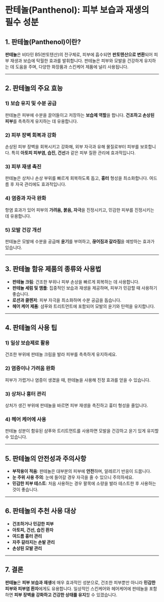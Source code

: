 # 판테놀(Panthenol): 피부 보습과 재생의 필수 성분

## 1. 판테놀(Panthenol)이란?  
**판테놀**은 비타민 B5(판토텐산)의 전구체로, 피부에 흡수되면 **판토텐산으로 변환**되어 피부 재생과 보습에 탁월한 효과를 발휘합니다. 판테놀은 피부와 모발을 건강하게 유지하는 데 도움을 주며, 다양한 화장품과 스킨케어 제품에 널리 사용됩니다.

---

## 2. 판테놀의 주요 효능  

### 1) **보습 유지 및 수분 공급**  
판테놀은 피부에 수분을 끌어들이고 저장하는 **보습제 역할**을 합니다. **건조하고 손상된 피부**를 촉촉하게 유지하는 데 유용합니다.  

### 2) **피부 장벽 회복과 강화**  
손상된 피부 장벽을 회복시키고 강화해, 외부 자극과 유해 물질로부터 피부를 보호합니다. 특히 **아토피 피부염, 습진, 건선**과 같은 피부 질환 관리에 효과적입니다.

### 3) **피부 재생 촉진**  
판테놀은 상처나 손상 부위를 빠르게 회복하도록 돕고, **흉터** 형성을 최소화합니다. 여드름 후 자국 관리에도 효과적입니다.

### 4) **염증과 자극 완화**  
항염 효과가 있어 피부의 **가려움, 붉음, 자극**을 진정시키고, 민감한 피부를 진정시키는 데 유용합니다.

### 5) **모발 건강 개선**  
판테놀은 모발에 수분을 공급해 **윤기**를 부여하고, **끊어짐과 갈라짐**을 예방하는 효과가 있습니다.

---

## 3. 판테놀 함유 제품의 종류와 사용법  

- **판테놀 크림**: 건조한 부위나 피부 손상을 빠르게 회복하는 데 사용합니다.  
- **판테놀 세럼 및 앰플**: 집중적인 보습과 재생을 제공하며, 피부가 민감할 때 사용하기 좋습니다.  
- **로션과 클렌저**: 피부 자극을 최소화하며 수분 공급을 돕습니다.  
- **헤어 케어 제품**: 샴푸와 트리트먼트에 포함되어 모발의 윤기와 탄력을 유지합니다.

---

## 4. 판테놀의 사용 팁  

### 1) **일상 보습제로 활용**  
건조한 부위에 판테놀 크림을 발라 피부를 촉촉하게 유지하세요.  

### 2) **염증이나 가려움 완화**  
피부가 가렵거나 염증이 생겼을 때, 판테놀을 사용해 진정 효과를 얻을 수 있습니다.  

### 3) **상처나 흉터 관리**  
상처가 생긴 부위에 판테놀을 바르면 피부 재생을 촉진하고 흉터 형성을 줄입니다.  

### 4) **헤어 케어에 사용**  
판테놀 성분이 함유된 샴푸와 트리트먼트를 사용하면 모발을 건강하고 윤기 있게 유지할 수 있습니다.

---

## 5. 판테놀의 안전성과 주의사항  
- **부작용이 적음**: 판테놀은 대부분의 피부에 **안전**하며, 알레르기 반응이 드뭅니다.  
- **눈 주위 사용 주의**: 눈에 들어갈 경우 자극을 줄 수 있으니 주의하세요.  
- **민감한 피부 테스트**: 처음 사용하는 경우 팔목에 소량을 발라 테스트한 후 사용하는 것이 좋습니다.

---

## 6. 판테놀의 추천 사용 대상  
- **건조하거나 민감한 피부**  
- **아토피, 건선, 습진 환자**  
- **여드름 흉터 관리**  
- **자주 갈라지는 손발 관리**  
- **손상된 모발 관리**

---

## 7. 결론  
**판테놀**은 **피부 보습과 재생**에 매우 효과적인 성분으로, 건조한 피부뿐만 아니라 **민감한 피부와 피부염 환자**에게도 유용합니다. 일상적인 스킨케어와 헤어케어에 판테놀을 포함하면 **피부 장벽을 강화하고 건강한 상태를 유지**할 수 있겠습니다.

